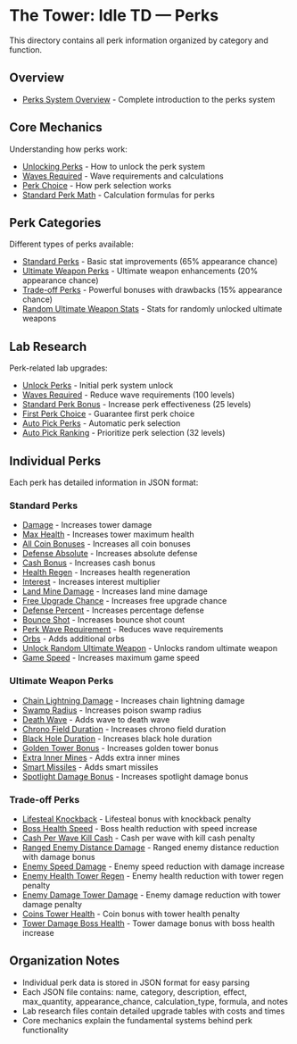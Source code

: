 # The Tower: Idle TD — Perks

This directory contains all perk information organized by category and function.

## Overview
- [Perks System Overview](perks_overview.md) - Complete introduction to the perks system

## Core Mechanics
Understanding how perks work:

- [Unlocking Perks](core_mechanics/unlocking_perks.json) - How to unlock the perk system
- [Waves Required](core_mechanics/waves_required.json) - Wave requirements and calculations
- [Perk Choice](core_mechanics/perk_choice.json) - How perk selection works
- [Standard Perk Math](core_mechanics/standard_perk_math.json) - Calculation formulas for perks

## Perk Categories
Different types of perks available:

- [Standard Perks](categories/standard_perks.json) - Basic stat improvements (65% appearance chance)
- [Ultimate Weapon Perks](categories/ultimate_weapon_perks.json) - Ultimate weapon enhancements (20% appearance chance)
- [Trade-off Perks](categories/trade_off_perks.json) - Powerful bonuses with drawbacks (15% appearance chance)
- [Random Ultimate Weapon Stats](categories/random_ultimate_weapon_stats.json) - Stats for randomly unlocked ultimate weapons

## Lab Research
Perk-related lab upgrades:

- [Unlock Perks](lab_research/unlock_perks.json) - Initial perk system unlock
- [Waves Required](lab_research/waves_required.json) - Reduce wave requirements (100 levels)
- [Standard Perk Bonus](lab_research/standard_perk_bonus.json) - Increase perk effectiveness (25 levels)
- [First Perk Choice](lab_research/first_perk_choice.json) - Guarantee first perk choice
- [Auto Pick Perks](lab_research/auto_pick_perks.json) - Automatic perk selection
- [Auto Pick Ranking](lab_research/auto_pick_ranking.json) - Prioritize perk selection (32 levels)

## Individual Perks
Each perk has detailed information in JSON format:

### Standard Perks
- [Damage](data/damage.json) - Increases tower damage
- [Max Health](data/max_health.json) - Increases tower maximum health
- [All Coin Bonuses](data/all_coin_bonuses.json) - Increases all coin bonuses
- [Defense Absolute](data/defense_absolute.json) - Increases absolute defense
- [Cash Bonus](data/cash_bonus.json) - Increases cash bonus
- [Health Regen](data/health_regen.json) - Increases health regeneration
- [Interest](data/interest.json) - Increases interest multiplier
- [Land Mine Damage](data/land_mine_damage.json) - Increases land mine damage
- [Free Upgrade Chance](data/free_upgrade_chance.json) - Increases free upgrade chance
- [Defense Percent](data/defense_percent.json) - Increases percentage defense
- [Bounce Shot](data/bounce_shot.json) - Increases bounce shot count
- [Perk Wave Requirement](data/perk_wave_requirement.json) - Reduces wave requirements
- [Orbs](data/orbs.json) - Adds additional orbs
- [Unlock Random Ultimate Weapon](data/unlock_random_ultimate_weapon.json) - Unlocks random ultimate weapon
- [Game Speed](data/game_speed.json) - Increases maximum game speed

### Ultimate Weapon Perks
- [Chain Lightning Damage](data/chain_lightning_damage.json) - Increases chain lightning damage
- [Swamp Radius](data/swamp_radius.json) - Increases poison swamp radius
- [Death Wave](data/death_wave.json) - Adds wave to death wave
- [Chrono Field Duration](data/chrono_field_duration.json) - Increases chrono field duration
- [Black Hole Duration](data/black_hole_duration.json) - Increases black hole duration
- [Golden Tower Bonus](data/golden_tower_bonus.json) - Increases golden tower bonus
- [Extra Inner Mines](data/extra_inner_mines.json) - Adds extra inner mines
- [Smart Missiles](data/smart_missiles.json) - Adds smart missiles
- [Spotlight Damage Bonus](data/spotlight_damage_bonus.json) - Increases spotlight damage bonus

### Trade-off Perks
- [Lifesteal Knockback](data/lifesteal_knockback.json) - Lifesteal bonus with knockback penalty
- [Boss Health Speed](data/boss_health_speed.json) - Boss health reduction with speed increase
- [Cash Per Wave Kill Cash](data/cash_per_wave_kill_cash.json) - Cash per wave with kill cash penalty
- [Ranged Enemy Distance Damage](data/ranged_enemy_distance_damage.json) - Ranged enemy distance reduction with damage bonus
- [Enemy Speed Damage](data/enemy_speed_damage.json) - Enemy speed reduction with damage increase
- [Enemy Health Tower Regen](data/enemy_health_tower_regen.json) - Enemy health reduction with tower regen penalty
- [Enemy Damage Tower Damage](data/enemy_damage_tower_damage.json) - Enemy damage reduction with tower damage penalty
- [Coins Tower Health](data/coins_tower_health.json) - Coin bonus with tower health penalty
- [Tower Damage Boss Health](data/tower_damage_boss_health.json) - Tower damage bonus with boss health increase

## Organization Notes
- Individual perk data is stored in JSON format for easy parsing
- Each JSON file contains: name, category, description, effect, max_quantity, appearance_chance, calculation_type, formula, and notes
- Lab research files contain detailed upgrade tables with costs and times
- Core mechanics explain the fundamental systems behind perk functionality
